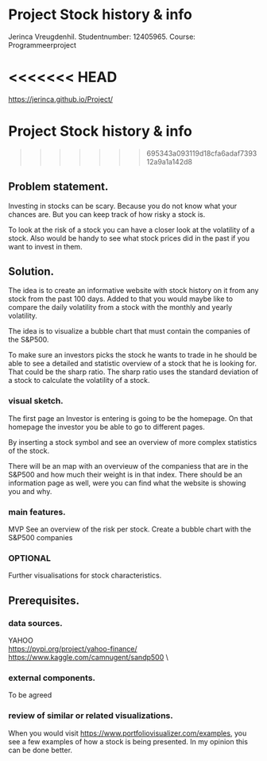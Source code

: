 # Project Stock history & info 

Jerinca Vreugdenhil. 
Studentnumber: 12405965. 
Course: Programmeerproject

<<<<<<< HEAD
=======
https://jerinca.github.io/Project/

# Project Stock history & info 
>>>>>>> 695343a093119d18cfa6adaf739312a9a1a142d8
## Problem statement. 

Investing in stocks can be scary. Because you do not know what your chances are. 
But you can keep track of how risky a stock is. 

To look at the risk of a stock you can have a closer look at the volatility of a stock. 
Also would be handy to see what stock prices did in the past if you want to invest in them. 


## Solution. 
The idea is to create an informative website with stock history on it from any stock from the past 100 days. Added to that you would maybe like to compare the daily volatility from a stock with the monthly and yearly volatility. 

The idea is to visualize a bubble chart that must contain the companies of the S&P500. 

To make sure an investors picks the stock he wants to trade in he should be able to see a detailed and statistic overview of a stock that he is looking for. That could be the sharp ratio. The sharp ratio uses the standard deviation of a stock to calculate the volatility of a stock.

### visual sketch. 

The first page an Investor is entering is going to be the homepage. On that homepage the investor you be able to go to different pages. 

By inserting a stock symbol and see an overview of more complex statistics of the stock. 

There will be an map with an overvieuw of the companiess that are in the S&P500 and how much their weight is in that index.
There should be an information page as well, were you can find what the website is showing you and why.

### main features. 

MVP
See an overview of the risk per stock. 
Create a bubble chart with the S&P500 companies

### OPTIONAL
Further visualisations for stock characteristics.


## Prerequisites. 

### data sources. 
YAHOO \
https://pypi.org/project/yahoo-finance/ \
https://www.kaggle.com/camnugent/sandp500 \


### external components. 
To be agreed

### review of similar or related visualizations. 
When you would visit https://www.portfoliovisualizer.com/examples, you see a few examples of how a stock is being presented. In my opinion this can be done better. 
